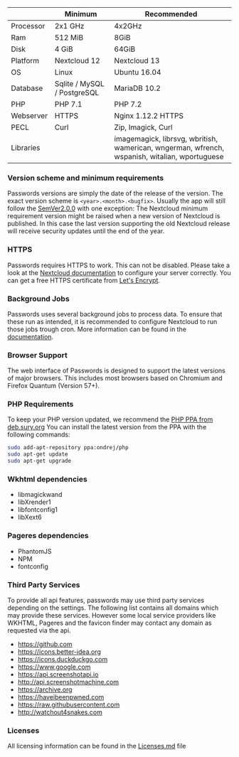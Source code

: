 |  | Minimum | Recommended |
| --- | --- | --- |
| Processor | 2x1 GHz      | 4x2GHz |
| Ram       | 512 MiB      | 8GiB |
| Disk      | 4 GiB        | 64GiB |
| Platform  | Nextcloud 12 | Nextcloud 13 |
| OS        | Linux        | Ubuntu 16.04 |
| Database  | Sqlite / MySQL / PostgreSQL | MariaDB 10.2 |
| PHP       | PHP 7.1 | PHP 7.2 |
| Webserver | HTTPS   | Nginx 1.12.2 HTTPS |
| PECL      | Curl    | Zip, Imagick, Curl |
| Libraries |         | imagemagick, librsvg, wbritish, wamerican, wngerman, wfrench, wspanish, witalian, wportuguese |

### Version scheme and minimum requirements
Passwords versions are simply the date of the release of the version.
The exact version scheme is `<year>.<month>.<bugfix>`.
Usually the app will still follow the [SemVer2.0.0](https://semver.org/spec/v2.0.0.html) with one exception:
The Nextcloud minimum requirement version might be raised when a new version of Nextcloud is published.
In this case the last version supporting the old Nextcloud release will receive security updates until the end of the year.

### HTTPS
Passwords requires HTTPS to work. This can not be disabled.
Please take a look at the [Nextcloud documentation](https://docs.nextcloud.com/server/12/admin_manual/configuration_server/harden_server.html#use-https) to configure your server correctly.
You can get a free HTTPS certificate from [Let's Encrypt](https://letsencrypt.org/getting-started/).

### Background Jobs
Passwords uses several background jobs to process data.
To ensure that these run as intended, it is recommended to configure Nextcloud to run those jobs trough cron.
More information can be found in the [documentation](https://docs.nextcloud.com/server/12/go.php?to=admin-background-jobs).

### Browser Support
The web interface of Passwords is designed to support the latest versions of major browsers.
This includes most browsers based on Chromium and Firefox Quantum (Version 57+).

### PHP Requirements
To keep your PHP version updated, we recommend the [PHP PPA from deb.sury.org](https://deb.sury.org/#php-packages)
You can install the latest version from the PPA with the following commands:
```bash
sudo add-apt-repository ppa:ondrej/php
sudo apt-get update
sudo apt-get upgrade
```

### Wkhtml dependencies
- libmagickwand
- libXrender1
- libfontconfig1
- libXext6

### Pageres dependencies
- PhantomJS 
- NPM 
- fontconfig

### Third Party Services
To provide all api features, passwords may use third party services depending on the settings.
The following list contains all domains which may provide these services.
However some local service providers like WKHTML, Pageres and the favicon finder may contact any domain as requested via the api.

- https://github.com
- https://icons.better-idea.org
- https://icons.duckduckgo.com
- https://www.google.com
- https://api.screenshotapi.io
- http://api.screenshotmachine.com
- https://archive.org
- https://haveibeenpwned.com
- https://raw.githubusercontent.com
- http://watchout4snakes.com

### Licenses
All licensing information can be found in the [Licenses.md](https://github.com/marius-wieschollek/passwords/blob/master/Licenses.md) file